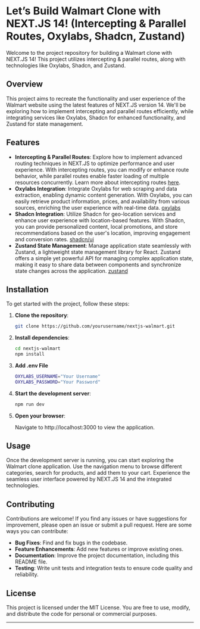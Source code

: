 # Let’s Build Walmart Clone with NEXT.JS 14! (Intercepting & Parallel Routes, Oxylabs, Shadcn, Zustand)

Welcome to the project repository for building a Walmart clone with NEXT.JS 14! This project utilizes intercepting & parallel routes, along with technologies like Oxylabs, Shadcn, and Zustand.

## Overview

This project aims to recreate the functionality and user experience of the Walmart website using the latest features of NEXT.JS version 14. We'll be exploring how to implement intercepting and parallel routes efficiently, while integrating services like Oxylabs, Shadcn for enhanced functionality, and Zustand for state management.

## Features

- **Intercepting & Parallel Routes**: Explore how to implement advanced routing techniques in NEXT.JS to optimize performance and user experience. With intercepting routes, you can modify or enhance route behavior, while parallel routes enable faster loading of multiple resources concurrently. Learn more about intercepting routes [here](https://nextjs.org/docs/app/building-your-application/routing/intercepting-routes).
- **Oxylabs Integration**: Integrate Oxylabs for web scraping and data extraction, enabling dynamic content generation. With Oxylabs, you can easily retrieve product information, prices, and availability from various sources, enriching the user experience with real-time data. [oxylabs](https://oxylabs.io/)
- **Shadcn Integration**: Utilize Shadcn for geo-location services and enhance user experience with location-based features. With Shadcn, you can provide personalized content, local promotions, and store recommendations based on the user's location, improving engagement and conversion rates. [shadcn/ui](https://ui.shadcn.com/docs)
- **Zustand State Management**: Manage application state seamlessly with Zustand, a lightweight state management library for React. Zustand offers a simple yet powerful API for managing complex application state, making it easy to share data between components and synchronize state changes across the application. [zustand](https://github.com/pmndrs/zustand)

## Installation

To get started with the project, follow these steps:

1. **Clone the repository**:

   ```bash
   git clone https://github.com/yourusername/nextjs-walmart.git
   ```

2. **Install dependencies**:

   ```bash
   cd nextjs-walmart
   npm install
   ```

3. **Add .env File**

   ```bash
   OXYLABS_USERNAME="Your Username"
   OXYLABS_PASSWORD="Your Password"
   ```

4. **Start the development server**:

   ```bash
   npm run dev
   ```

5. **Open your browser**:

   Navigate to http://localhost:3000 to view the application.

## Usage

Once the development server is running, you can start exploring the Walmart clone application. Use the navigation menu to browse different categories, search for products, and add them to your cart. Experience the seamless user interface powered by NEXT.JS 14 and the integrated technologies.

## Contributing

Contributions are welcome! If you find any issues or have suggestions for improvement, please open an issue or submit a pull request. Here are some ways you can contribute:

- **Bug Fixes**: Find and fix bugs in the codebase.
- **Feature Enhancements**: Add new features or improve existing ones.
- **Documentation**: Improve the project documentation, including this README file.
- **Testing**: Write unit tests and integration tests to ensure code quality and reliability.

## License

This project is licensed under the MIT License. You are free to use, modify, and distribute the code for personal or commercial purposes.

---
